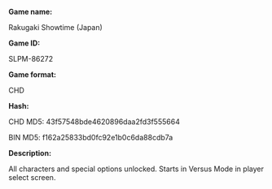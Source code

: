 **Game name:**

Rakugaki Showtime (Japan)

**Game ID:**

SLPM-86272

**Game format:**

CHD

**Hash:**

CHD MD5: 43f57548bde4620896daa2fd3f555664

BIN MD5: f162a25833bd0fc92e1b0c6da88cdb7a

**Description:**

All characters and special options unlocked. Starts in Versus Mode in player select screen.